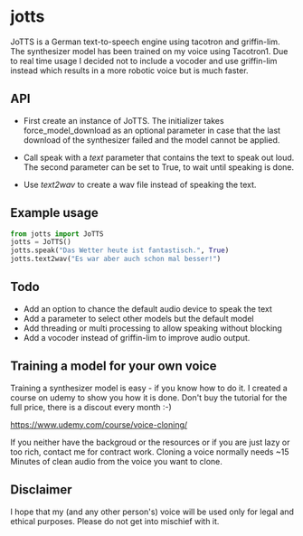 # jotts
JoTTS is a German text-to-speech engine using tacotron and griffin-lim. The synthesizer model
has been trained on my voice using Tacotron1. Due to real time usage I decided not to include a vocoder and use
griffin-lim instead which results in a more robotic voice but is much faster.

## API
- First create an instance of JoTTS. The initializer takes force_model_download as an optional parameter
in case that the last download of the synthesizer failed and the model cannot be applied.

- Call speak with a *text* parameter that contains the text to speak out loud. The second parameter
can be set to True, to wait until speaking is done.

- Use *text2wav* to create a wav file instead of speaking the text. 

## Example usage

```python
from jotts import JoTTS
jotts = JoTTS()
jotts.speak("Das Wetter heute ist fantastisch.", True)
jotts.text2wav("Es war aber auch schon mal besser!")
```

## Todo
- Add an option to chance the default audio device to speak the text
- Add a parameter to select other models but the default model
- Add threading or multi processing to allow speaking without blocking
- Add a vocoder instead of griffin-lim to improve audio output.

## Training a model for your own voice
Training a synthesizer model is easy - if you know how to do it. I created a course on udemy to show you how it is done.
Don't buy the tutorial for the full price, there is a discout every month :-) 

https://www.udemy.com/course/voice-cloning/

If you neither have the backgroud or the resources or if you are just lazy or too rich, contact me for contract work.
Cloning a voice normally needs ~15 Minutes of clean audio from the voice you want to clone.

## Disclaimer
I hope that my (and any other person's) voice will be used only for legal and ethical purposes. Please do not get into mischief with it.